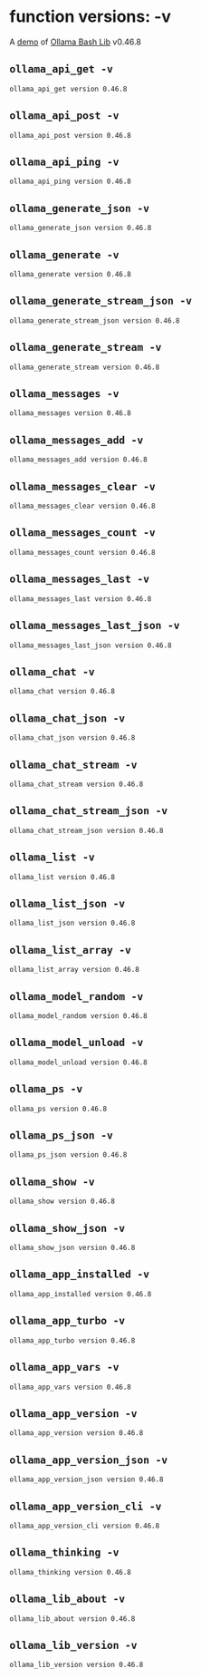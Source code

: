 # function versions: -v

A [demo](../README.md#demos) of [Ollama Bash Lib](https://github.com/attogram/ollama-bash-lib) v0.46.8

## `ollama_api_get -v`
```
ollama_api_get version 0.46.8
```

## `ollama_api_post -v`
```
ollama_api_post version 0.46.8
```

## `ollama_api_ping -v`
```
ollama_api_ping version 0.46.8
```

## `ollama_generate_json -v`
```
ollama_generate_json version 0.46.8
```

## `ollama_generate -v`
```
ollama_generate version 0.46.8
```

## `ollama_generate_stream_json -v`
```
ollama_generate_stream_json version 0.46.8
```

## `ollama_generate_stream -v`
```
ollama_generate_stream version 0.46.8
```

## `ollama_messages -v`
```
ollama_messages version 0.46.8
```

## `ollama_messages_add -v`
```
ollama_messages_add version 0.46.8
```

## `ollama_messages_clear -v`
```
ollama_messages_clear version 0.46.8
```

## `ollama_messages_count -v`
```
ollama_messages_count version 0.46.8
```

## `ollama_messages_last -v`
```
ollama_messages_last version 0.46.8
```

## `ollama_messages_last_json -v`
```
ollama_messages_last_json version 0.46.8
```

## `ollama_chat -v`
```
ollama_chat version 0.46.8
```

## `ollama_chat_json -v`
```
ollama_chat_json version 0.46.8
```

## `ollama_chat_stream -v`
```
ollama_chat_stream version 0.46.8
```

## `ollama_chat_stream_json -v`
```
ollama_chat_stream_json version 0.46.8
```

## `ollama_list -v`
```
ollama_list version 0.46.8
```

## `ollama_list_json -v`
```
ollama_list_json version 0.46.8
```

## `ollama_list_array -v`
```
ollama_list_array version 0.46.8
```

## `ollama_model_random -v`
```
ollama_model_random version 0.46.8
```

## `ollama_model_unload -v`
```
ollama_model_unload version 0.46.8
```

## `ollama_ps -v`
```
ollama_ps version 0.46.8
```

## `ollama_ps_json -v`
```
ollama_ps_json version 0.46.8
```

## `ollama_show -v`
```
ollama_show version 0.46.8
```

## `ollama_show_json -v`
```
ollama_show_json version 0.46.8
```

## `ollama_app_installed -v`
```
ollama_app_installed version 0.46.8
```

## `ollama_app_turbo -v`
```
ollama_app_turbo version 0.46.8
```

## `ollama_app_vars -v`
```
ollama_app_vars version 0.46.8
```

## `ollama_app_version -v`
```
ollama_app_version version 0.46.8
```

## `ollama_app_version_json -v`
```
ollama_app_version_json version 0.46.8
```

## `ollama_app_version_cli -v`
```
ollama_app_version_cli version 0.46.8
```

## `ollama_thinking -v`
```
ollama_thinking version 0.46.8
```

## `ollama_lib_about -v`
```
ollama_lib_about version 0.46.8
```

## `ollama_lib_version -v`
```
ollama_lib_version version 0.46.8
```
